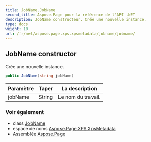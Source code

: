 ```yaml
---
title: JobName.JobName
second_title: Aspose.Page pour la référence de l'API .NET
description: JobName constructeur. Crée une nouvelle instance.
type: docs
weight: 10
url: /fr/net/aspose.page.xps.xpsmetadata/jobname/jobname/
---
```

## JobName constructor

Crée une nouvelle instance.

```csharp
public JobName(string jobName)
```

| Paramètre | Taper | La description |
| --- | --- | --- |
| jobName | String | Le nom du travail. |

### Voir également

* class [JobName](../)
* espace de noms [Aspose.Page.XPS.XpsMetadata](../../jobname/)
* Assemblée [Aspose.Page](../../../)



